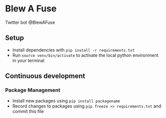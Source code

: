 # Blew A Fuse

Twitter bot @BlewAFuse

## Setup

* Install dependencies with `pip install -r requirements.txt`
* Run `source venv/bin/activate` to activate the local python environment in your terminal

## Continuous development

### Package Management

* Install new packages using `pip install packagename`
* Record changes to packages using `pip freeze >> requirements.txt` and commit this file
